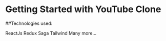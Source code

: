 # Getting Started with YouTube Clone 

##Technologies used:

ReactJs
Redux
Saga
Tailwind
Many more...
